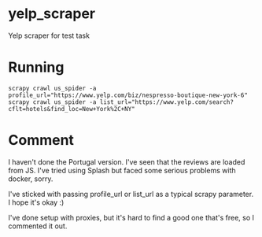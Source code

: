 # yelp_scraper
Yelp scraper for test task

# Running
```scrapy crawl us_spider -a profile_url="https://www.yelp.com/biz/nespresso-boutique-new-york-6"```
```scrapy crawl us_spider -a list_url="https://www.yelp.com/search?cflt=hotels&find_loc=New+York%2C+NY"```

# Comment
I haven't done the Portugal version. I've seen that the reviews are loaded from JS. I've tried using Splash but faced some serious problems with docker, sorry. 

I've sticked with passing profile_url or list_url as a typical scrapy parameter. I hope it's okay :) 

I've done setup with proxies, but it's hard to find a good one that's free, so I commented it out. 
